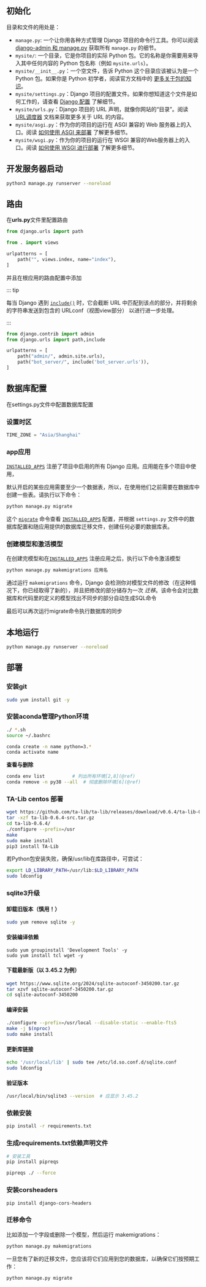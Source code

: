 ## 初始化

目录和文件的用处是：

- `manage.py`: 一个让你用各种方式管理 Django 项目的命令行工具。你可以阅读 [django-admin 和 manage.py](https://docs.djangoproject.com/zh-hans/5.2/ref/django-admin/) 获取所有 `manage.py` 的细节。
- `mysite/`: 一个目录，它是你项目的实际 Python 包。它的名称是你需要用来导入其中任何内容的 Python 包名称（例如 `mysite.urls`）。
- `mysite/__init__.py`：一个空文件，告诉 Python 这个目录应该被认为是一个 Python 包。如果你是 Python 初学者，阅读官方文档中的 [更多关于包的知识](https://docs.python.org/3/tutorial/modules.html#tut-packages)。
- `mysite/settings.py`：Django 项目的配置文件。如果你想知道这个文件是如何工作的，请查看 [Django 配置](https://docs.djangoproject.com/zh-hans/5.2/topics/settings/) 了解细节。
- `mysite/urls.py`：Django 项目的 URL 声明，就像你网站的“目录”。阅读 [URL调度器](https://docs.djangoproject.com/zh-hans/5.2/topics/http/urls/) 文档来获取更多关于 URL 的内容。
- `mysite/asgi.py`：作为你的项目的运行在 ASGI 兼容的 Web 服务器上的入口。阅读 [如何使用 ASGI 来部署](https://docs.djangoproject.com/zh-hans/5.2/howto/deployment/asgi/) 了解更多细节。
- `mysite/wsgi.py`：作为你的项目的运行在 WSGI 兼容的Web服务器上的入口。阅读 [如何使用 WSGI 进行部署](https://docs.djangoproject.com/zh-hans/5.2/howto/deployment/wsgi/) 了解更多细节。

## 开发服务器启动

```bash
python3 manage.py runserver --noreload
```

## 路由

在**urls.py**文件里配置路由

```python
from django.urls import path

from . import views

urlpatterns = [
    path("", views.index, name="index"),
]
```

并且在根应用的路由配置中添加

::: tip

每当 Django 遇到 [`include()`](https://docs.djangoproject.com/zh-hans/5.2/ref/urls/#django.urls.include) 时，它会截断 URL 中匹配到该点的部分，并将剩余的字符串发送到包含的 URLconf（视图view部分） 以进行进一步处理。

:::

```python
from django.contrib import admin
from django.urls import path,include

urlpatterns = [
    path("admin/", admin.site.urls),
    path("bot_server/", include('bot_server.urls')),
]
```

## 数据库配置

在settings.py文件中配置数据库配置

### 设置时区

```python
TIME_ZONE = "Asia/Shanghai"
```

### app应用

[`INSTALLED_APPS`](https://docs.djangoproject.com/zh-hans/5.2/ref/settings/#std-setting-INSTALLED_APPS) 注册了项目中启用的所有 Django 应用。应用能在多个项目中使用，

默认开启的某些应用需要至少一个数据表，所以，在使用他们之前需要在数据库中创建一些表。请执行以下命令：

```bash
python manage.py migrate
```

这个 [`migrate`](https://docs.djangoproject.com/zh-hans/5.2/ref/django-admin/#django-admin-migrate) 命令查看 [`INSTALLED_APPS`](https://docs.djangoproject.com/zh-hans/5.2/ref/settings/#std-setting-INSTALLED_APPS) 配置，并根据 `settings.py` 文件中的数据库配置和随应用提供的数据库迁移文件，创建任何必要的数据库表。

### 创建模型和激活模型

在创建完模型和在[`INSTALLED_APPS`](https://docs.djangoproject.com/zh-hans/5.2/ref/settings/#std-setting-INSTALLED_APPS) 注册应用之后，执行以下命令激活模型

```bash
python manage.py makemigrations 应用名
```

通过运行 `makemigrations` 命令，Django 会检测你对模型文件的修改（在这种情况下，你已经取得了新的），并且把修改的部分储存为一次 *迁移*。该命令会对比数据库和代码里的定义的模型找出不同步的部分自动生成SQL命令

最后可以再次运行migrate命令执行数据库的同步

## 本地运行

```bash
python manage.py runserver --noreload
```

## 部署

### 安装git

```bash
sudo yum install git -y
```

### 安装aconda管理Python环境

```bash
./ *.sh
source ~/.bashrc
```

```bash
conda create -n name python=3.*
conda activate name
```

**查看与删除**

```bash
conda env list          # 列出所有环境[2,8](@ref)
conda remove -n py38 --all  # 彻底删除环境[6](@ref)
```



### TA-Lib centos 部署

```bash
wget https://github.com/ta-lib/ta-lib/releases/download/v0.6.4/ta-lib-0.6.4-src.tar.gz
tar -xzf ta-lib-0.6.4-src.tar.gz
cd ta-lib-0.6.4/
./configure --prefix=/usr
make
sudo make install
pip3 install TA-Lib
```

若Python包安装失败，确保/usr/lib在库路径中，可尝试：
```bash
export LD_LIBRARY_PATH=/usr/lib:$LD_LIBRARY_PATH
sudo ldconfig
```

### sqlite3升级

#### 卸载旧版本（慎用！）

```bash
sudo yum remove sqlite -y
```

#### 安装编译依赖

```
sudo yum groupinstall 'Development Tools' -y
sudo yum install tcl wget -y
```

#### 下载最新版（以 3.45.2 为例）

```bash
wget https://www.sqlite.org/2024/sqlite-autoconf-3450200.tar.gz
tar xzvf sqlite-autoconf-3450200.tar.gz
cd sqlite-autoconf-3450200
```

#### 编译安装

```bash
./configure --prefix=/usr/local --disable-static --enable-fts5
make -j $(nproc)
sudo make install
```

#### 更新库链接

```bash
echo '/usr/local/lib' | sudo tee /etc/ld.so.conf.d/sqlite.conf
sudo ldconfig
```

#### 验证版本

```bash
/usr/local/bin/sqlite3 --version  # 应显示 3.45.2
```

### 依赖安装

```bash
pip install -r requirements.txt
```

### 生成requirements.txt依赖声明文件

```bash
# 安装工具
pip install pipreqs

pipreqs ./ --force
```

### 安装corsheaders

```bash
pip install django-cors-headers 
```

### 迁移命令

比如添加一个字段或删除一个模型，然后运行 makemigrations：
```bash
python manage.py makemigrations
```
一旦您有了新的迁移文件，您应该将它们应用到您的数据库，以确保它们按预期工作：
```bash
python manage.py migrate
```
